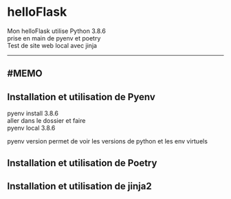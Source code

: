 # helloFlask

Mon helloFlask utilise Python 3.8.6    
prise en main de pyenv et poetry   
Test de site web local avec jinja    

---
#MEMO
---

Installation et utilisation de Pyenv
---
pyenv install 3.8.6   
aller dans le dossier et faire    
pyenv local 3.8.6    
    
     
pyenv version permet de voir les versions de python et les env virtuels


Installation et utilisation de Poetry
---

Installation et utilisation de jinja2
---

